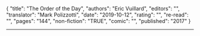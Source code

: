 {
"title": "The Order of the Day",
"authors": "Eric Vuillard",
"editors": "",
"translator": "Mark Polizzotti",
"date": "2019-10-12",
"rating": "",
"re-read": "",
"pages": "144",
"non-fiction": "TRUE",
"comic": "",
"published": "2017"
}

---
